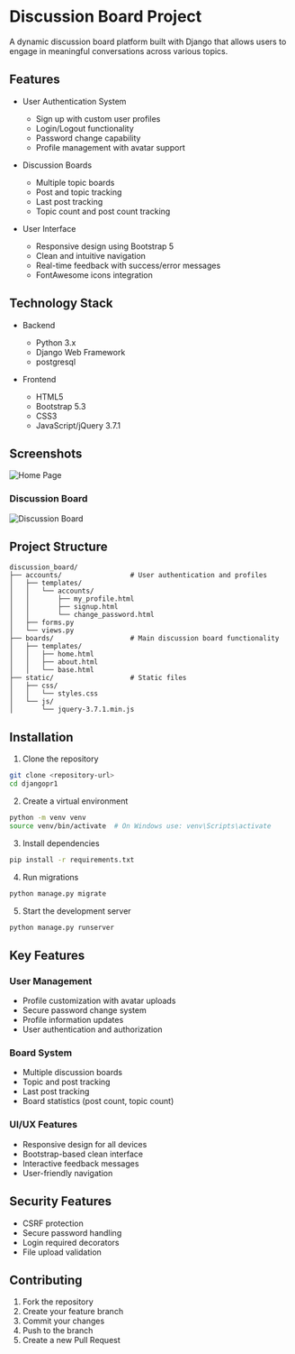 # Discussion Board Project

A dynamic discussion board platform built with Django that allows users to engage in meaningful conversations across various topics.

## Features

- User Authentication System
  - Sign up with custom user profiles
  - Login/Logout functionality
  - Password change capability
  - Profile management with avatar support

- Discussion Boards
  - Multiple topic boards
  - Post and topic tracking
  - Last post tracking
  - Topic count and post count tracking

- User Interface
  - Responsive design using Bootstrap 5
  - Clean and intuitive navigation
  - Real-time feedback with success/error messages
  - FontAwesome icons integration

## Technology Stack

- Backend
  - Python 3.x
  - Django Web Framework
  - postgresql

- Frontend
  - HTML5
  - Bootstrap 5.3
  - CSS3
  - JavaScript/jQuery 3.7.1

## Screenshots


![Home Page](../discussion_board/screenshots/main.jpeg)

### Discussion Board
![Discussion Board](../discussion_board/screenshots/2.jpeg)

## Project Structure

```
discussion_board/
├── accounts/                 # User authentication and profiles
│   ├── templates/
│   │   └── accounts/
│   │       ├── my_profile.html
│   │       ├── signup.html
│   │       └── change_password.html
│   ├── forms.py
│   └── views.py
├── boards/                   # Main discussion board functionality
│   ├── templates/
│   │   ├── home.html
│   │   ├── about.html
│   │   └── base.html
├── static/                   # Static files
│   ├── css/
│   │   └── styles.css
│   └── js/
│       └── jquery-3.7.1.min.js
```

## Installation

1. Clone the repository
```bash
git clone <repository-url>
cd djangopr1
```

2. Create a virtual environment
```bash
python -m venv venv
source venv/bin/activate  # On Windows use: venv\Scripts\activate
```

3. Install dependencies
```bash
pip install -r requirements.txt
```

4. Run migrations
```bash
python manage.py migrate
```

5. Start the development server
```bash
python manage.py runserver
```

## Key Features

### User Management
- Profile customization with avatar uploads
- Secure password change system
- Profile information updates
- User authentication and authorization

### Board System
- Multiple discussion boards
- Topic and post tracking
- Last post tracking
- Board statistics (post count, topic count)

### UI/UX Features
- Responsive design for all devices
- Bootstrap-based clean interface
- Interactive feedback messages
- User-friendly navigation

## Security Features

- CSRF protection
- Secure password handling
- Login required decorators
- File upload validation

## Contributing

1. Fork the repository
2. Create your feature branch
3. Commit your changes
4. Push to the branch
5. Create a new Pull Request

